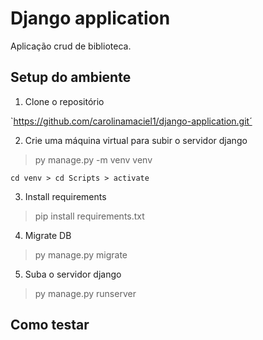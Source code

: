 # Django application
Aplicação crud de biblioteca.

## Setup do ambiente 
1. Clone o repositório 

`https://github.com/carolinamaciel1/django-application.git´

2. Crie uma máquina virtual para subir o servidor django 

> py manage.py -m venv venv 

`cd venv > cd Scripts > activate `

3. Install requirements

> pip install requirements.txt

4. Migrate DB
> py manage.py migrate

5. Suba o servidor django
> py manage.py runserver 

## Como testar
